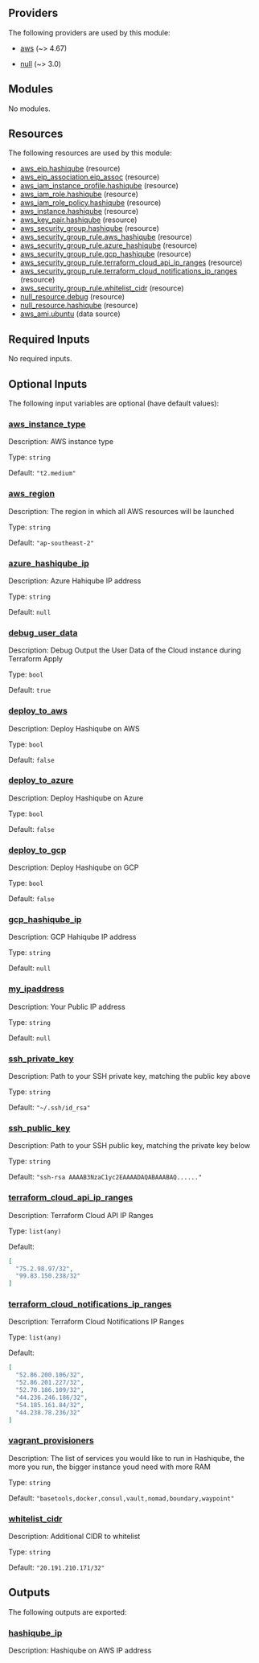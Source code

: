 ## Providers

The following providers are used by this module:

- <a name="provider_aws"></a> [aws](#provider_aws) (~> 4.67)

- <a name="provider_null"></a> [null](#provider_null) (~> 3.0)

## Modules

No modules.

## Resources

The following resources are used by this module:

- [aws_eip.hashiqube](https://registry.terraform.io/providers/hashicorp/aws/latest/docs/resources/eip) (resource)
- [aws_eip_association.eip_assoc](https://registry.terraform.io/providers/hashicorp/aws/latest/docs/resources/eip_association) (resource)
- [aws_iam_instance_profile.hashiqube](https://registry.terraform.io/providers/hashicorp/aws/latest/docs/resources/iam_instance_profile) (resource)
- [aws_iam_role.hashiqube](https://registry.terraform.io/providers/hashicorp/aws/latest/docs/resources/iam_role) (resource)
- [aws_iam_role_policy.hashiqube](https://registry.terraform.io/providers/hashicorp/aws/latest/docs/resources/iam_role_policy) (resource)
- [aws_instance.hashiqube](https://registry.terraform.io/providers/hashicorp/aws/latest/docs/resources/instance) (resource)
- [aws_key_pair.hashiqube](https://registry.terraform.io/providers/hashicorp/aws/latest/docs/resources/key_pair) (resource)
- [aws_security_group.hashiqube](https://registry.terraform.io/providers/hashicorp/aws/latest/docs/resources/security_group) (resource)
- [aws_security_group_rule.aws_hashiqube](https://registry.terraform.io/providers/hashicorp/aws/latest/docs/resources/security_group_rule) (resource)
- [aws_security_group_rule.azure_hashiqube](https://registry.terraform.io/providers/hashicorp/aws/latest/docs/resources/security_group_rule) (resource)
- [aws_security_group_rule.gcp_hashiqube](https://registry.terraform.io/providers/hashicorp/aws/latest/docs/resources/security_group_rule) (resource)
- [aws_security_group_rule.terraform_cloud_api_ip_ranges](https://registry.terraform.io/providers/hashicorp/aws/latest/docs/resources/security_group_rule) (resource)
- [aws_security_group_rule.terraform_cloud_notifications_ip_ranges](https://registry.terraform.io/providers/hashicorp/aws/latest/docs/resources/security_group_rule) (resource)
- [aws_security_group_rule.whitelist_cidr](https://registry.terraform.io/providers/hashicorp/aws/latest/docs/resources/security_group_rule) (resource)
- [null_resource.debug](https://registry.terraform.io/providers/hashicorp/null/latest/docs/resources/resource) (resource)
- [null_resource.hashiqube](https://registry.terraform.io/providers/hashicorp/null/latest/docs/resources/resource) (resource)
- [aws_ami.ubuntu](https://registry.terraform.io/providers/hashicorp/aws/latest/docs/data-sources/ami) (data source)

## Required Inputs

No required inputs.

## Optional Inputs

The following input variables are optional (have default values):

### <a name="input_aws_instance_type"></a> [aws_instance_type](#input_aws_instance_type)

Description: AWS instance type

Type: `string`

Default: `"t2.medium"`

### <a name="input_aws_region"></a> [aws_region](#input_aws_region)

Description: The region in which all AWS resources will be launched

Type: `string`

Default: `"ap-southeast-2"`

### <a name="input_azure_hashiqube_ip"></a> [azure_hashiqube_ip](#input_azure_hashiqube_ip)

Description: Azure Hahiqube IP address

Type: `string`

Default: `null`

### <a name="input_debug_user_data"></a> [debug_user_data](#input_debug_user_data)

Description: Debug Output the User Data of the Cloud instance during Terraform Apply

Type: `bool`

Default: `true`

### <a name="input_deploy_to_aws"></a> [deploy_to_aws](#input_deploy_to_aws)

Description: Deploy Hashiqube on AWS

Type: `bool`

Default: `false`

### <a name="input_deploy_to_azure"></a> [deploy_to_azure](#input_deploy_to_azure)

Description: Deploy Hashiqube on Azure

Type: `bool`

Default: `false`

### <a name="input_deploy_to_gcp"></a> [deploy_to_gcp](#input_deploy_to_gcp)

Description: Deploy Hashiqube on GCP

Type: `bool`

Default: `false`

### <a name="input_gcp_hashiqube_ip"></a> [gcp_hashiqube_ip](#input_gcp_hashiqube_ip)

Description: GCP Hahiqube IP address

Type: `string`

Default: `null`

### <a name="input_my_ipaddress"></a> [my_ipaddress](#input_my_ipaddress)

Description: Your Public IP address

Type: `string`

Default: `null`

### <a name="input_ssh_private_key"></a> [ssh_private_key](#input_ssh_private_key)

Description: Path to your SSH private key, matching the public key above

Type: `string`

Default: `"~/.ssh/id_rsa"`

### <a name="input_ssh_public_key"></a> [ssh_public_key](#input_ssh_public_key)

Description: Path to your SSH public key, matching the private key below

Type: `string`

Default: `"ssh-rsa AAAAB3NzaC1yc2EAAAADAQABAAABAQ......"`

### <a name="input_terraform_cloud_api_ip_ranges"></a> [terraform_cloud_api_ip_ranges](#input_terraform_cloud_api_ip_ranges)

Description: Terraform Cloud API IP Ranges

Type: `list(any)`

Default:

```json
[
  "75.2.98.97/32",
  "99.83.150.238/32"
]
```

### <a name="input_terraform_cloud_notifications_ip_ranges"></a> [terraform_cloud_notifications_ip_ranges](#input_terraform_cloud_notifications_ip_ranges)

Description: Terraform Cloud Notifications IP Ranges

Type: `list(any)`

Default:

```json
[
  "52.86.200.106/32",
  "52.86.201.227/32",
  "52.70.186.109/32",
  "44.236.246.186/32",
  "54.185.161.84/32",
  "44.238.78.236/32"
]
```

### <a name="input_vagrant_provisioners"></a> [vagrant_provisioners](#input_vagrant_provisioners)

Description: The list of services you would like to run in Hashiqube, the more you run, the bigger instance youd need with more RAM

Type: `string`

Default: `"basetools,docker,consul,vault,nomad,boundary,waypoint"`

### <a name="input_whitelist_cidr"></a> [whitelist_cidr](#input_whitelist_cidr)

Description: Additional CIDR to whitelist

Type: `string`

Default: `"20.191.210.171/32"`

## Outputs

The following outputs are exported:

### <a name="output_hashiqube_ip"></a> [hashiqube_ip](#output_hashiqube_ip)

Description: Hashiqube on AWS IP address
